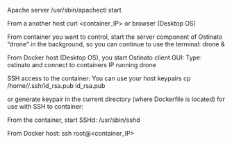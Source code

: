 
Apache server
/usr/sbin/apachectl start

From a another host
curl <container_IP>
or 
browser (Desktop OS)


From container you want to control, start the server component of Ostinato “drone” in the background, so you can continue to use the terminal:
drone &

From Docker host (Desktop OS), you start Ostinato client GUI:
Type:
ostinato
and connect to containers IP running drone

SSH access to the container:
You can use your host keypairs
cp /home/<user>/.ssh/id_rsa.pub id_rsa.pub

or generate keypair in the current directory (where Dockerfile is located) for use with SSH to container:


From the container, start SSHd:
/usr/sbin/sshd

From Docker host:
ssh root@<container_IP>
